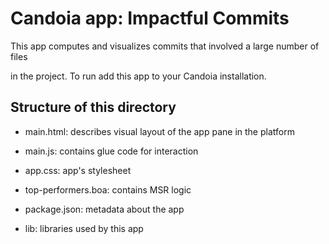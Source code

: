 # Candoia app: Impactful Commits

This app computes and visualizes  commits that involved a large number of files

in the project. To run add this app to your Candoia installation.


## Structure of this directory


- main.html: describes visual layout of the app pane in the platform

- main.js: contains glue code for interaction

- app.css: app's stylesheet

- top-performers.boa: contains MSR logic 

- package.json: metadata about the app

- lib: libraries used by this app
